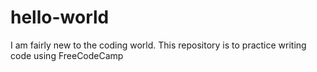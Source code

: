 # hello-world
I am fairly new to the coding world. This repository is to practice writing code using FreeCodeCamp

